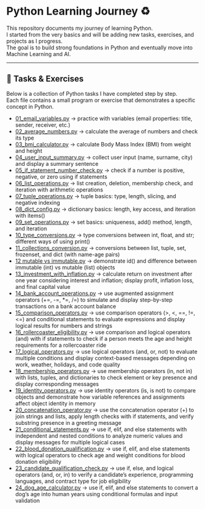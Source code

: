 # Python Learning Journey ♻️

This repository documents my journey of learning Python.  
I started from the very basics and will be adding new tasks, exercises, and projects as I progress.  
The goal is to build strong foundations in Python and eventually move into Machine Learning and AI.

---

## 📂 Tasks & Exercises

Below is a collection of Python tasks I have completed step by step.  
Each file contains a small program or exercise that demonstrates a specific concept in Python.  

- [01_email_variables.py](tasks/01_email_variables.py) → practice with variables (email properties: title, sender, receiver, etc.)
- [02_average_numbers.py](tasks/02_average_numbers.py) → calculate the average of numbers and check its type
- [03_bmi_calculator.py](tasks/03_bmi_calculator.py) → calculate Body Mass Index (BMI) from weight and height
- [04_user_input_summary.py](tasks/04_user_input_summary.py) → collect user input (name, surname, city) and display a summary sentence
- [05_if_statement_number_check.py](tasks/05_if_statement_number_check.py) → check if a number is positive, negative, or zero using if statements
- [06_list_operations.py](tasks/06_list_operations.py) → list creation, deletion, membership check, and iteration with arithmetic operations
- [07_tuple_operations.py](tasks/07_tuple_operations.py) → tuple basics: type, length, slicing, and negative indexing
- [08_dict_config.py](tasks/08_dict_config.py) → dictionary basics: length, key access, and iteration with items()
- [09_set_operations.py](tasks/09_set_operations.py) → set basics: uniqueness, add() method, length, and iteration
- [10_type_conversions.py](tasks/10_type_conversions.py) → type conversions between int, float, and str; different ways of using print()
- [11_collections_conversion.py](tasks/11_collections_conversion.py) → conversions between list, tuple, set, frozenset, and dict (with name-age pairs)
- [12 mutable vs immutable.py](tasks/12_mutable_vs_immutable.py) → demonstrate id() and difference between immutable (int) vs mutable (list) objects
- [13_investment_with_inflation.py](tasks/13_investment_with_inflation.py) → calculate return on investment after one year considering interest and inflation; display profit, inflation loss, and final capital value
- [14_bank_account_operations.py](tasks/14_bank_account_operations.py) → use augmented assignment operators (+=, -=, *=, /=) to simulate and display step-by-step transactions on a bank account balance
- [15_comparison_operators.py](tasks/15_comparison_operators.py) → use comparison operators (>, <, ==, !=, <=) and conditional statements to evaluate expressions and display logical results for numbers and strings
- [16_rollercoaster_eligibility.py](tasks/16_rollercoaster_eligibility.py) → use comparison and logical operators (and) with if statements to check if a person meets the age and height requirements for a rollercoaster ride
- [17_logical_operators.py](tasks/17_logical_operators.py) → use logical operators (and, or, not) to evaluate multiple conditions and display context-based messages depending on work, weather, holidays, and code quality
- [18_membership_operators.py](tasks/18_membership_operators.py) → use membership operators (in, not in) with lists, tuples, and dictionaries to check element or key presence and display corresponding messages
- [19_identity_operators.py](tasks/19_identity_operators.py) → use identity operators (is, is not) to compare objects and demonstrate how variable references and assignments affect object identity in memory
- [20_concatenation_operator.py](tasks/20_concatenation_operator.py) → use the concatenation operator (+) to join strings and lists, apply length checks with if statements, and verify substring presence in a greeting message
- [21_conditional_statements.py](tasks/21_conditional_statements.py) → use if, elif, and else statements with independent and nested conditions to analyze numeric values and display messages for multiple logical cases
- [22_blood_donation_qualification.py](tasks/22_blood_donation_qualification.py) → use if, elif, and else statements with logical operators to check age and weight conditions for blood donation eligibility
- [23_candidate_qualification_check.py](tasks/23_candidate_qualification_check.py) → use if, else, and logical operators (and, or, in) to verify a candidate’s experience, programming languages, and contract type for job eligibility
- [24_dog_age_calculator.py](tasks/24_dog_age_calculator.py) → use if, elif, and else statements to convert a dog’s age into human years using conditional formulas and input validation


















  













